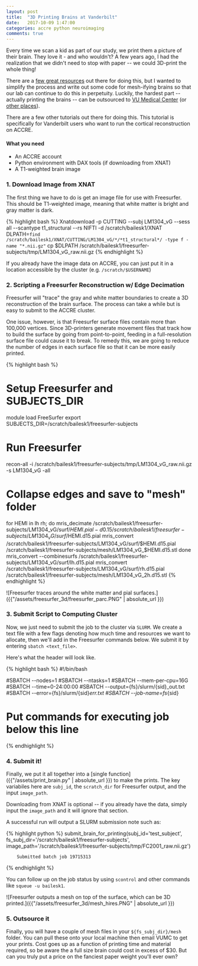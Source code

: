 ```yaml
---
layout: post
title:  "3D Printing Brains at Vanderbilt"
date:   2017-10-09 1:47:00
categories: accre python neuroimaging
comments: true
---
```


Every time we scan a kid as part of our study, we print them a picture of their brain. They love it - and who wouldn't? A few years ago, I had the realization that we didn't need to stop with paper -- we could 3D-print the whole thing!

There are a [few great resources](http://www.instructables.com/id/3D-print-your-own-brain/) out there for doing this, but I wanted to simplify the process and write out some code for mesh-ifying brains so that our lab can continue to do this in perpetuity. Luckily, the hardest part -- actually printing the brains -- can be outsourced to [VU Medical Center](http://www.library.vanderbilt.edu/biomedical/technology/3d-printing.php) (or [other places](https://www.shapeways.com/)).

There are a few other tutorials out there for doing this. This tutorial is specifically for Vanderbilt users who want to run the cortical reconstruction on ACCRE.

#### What you need
- An ACCRE account
- Python environment with DAX tools (if downloading from XNAT)
- A T1-weighted brain image

### 1. Download Image from XNAT

The first thing we have to do is get an image file for use with Freesurfer. This should be T1-weighted image, meaning that white matter is bright and gray matter is dark. 

{% highlight bash %}
Xnatdownload -p CUTTING --subj LM1304_vG --sess all --scantype t1_structural --rs NIFTI -d /scratch/bailesk1/XNAT
DLPATH=`find /scratch/bailesk1/XNAT/CUTTING/LM1304_vG/*/*t1_structural*/ -type f -name "*.nii.gz"`
cp $DLPATH /scratch/bailesk1/freesurfer-subjects/tmp/LM1304_vG_raw.nii.gz
{% endhighlight %}

If you already have the image data on ACCRE, you can just put it in a location accessible by the cluster (e.g. `/scratch/$USERNAME`)

### 2. Scripting a Freesurfer Reconstruction w/ Edge Decimation

Freesurfer will "trace" the gray and white matter boundaries to create a 3D reconstruction of the brain surface.  The process can take a while but is easy to submit to the ACCRE cluster. 

One issue, however, is that Freesurfer surface files contain more than 100,000 vertices. Since 3D-printers generate movement files that track how to build the surface by going from point-to-point, feeding in a full-resolution surface file could cause it to break. To remedy this, we are going to reduce the number of edges in each surface file so that it can be more easily printed.

{% highlight bash %}
# Setup Freesurfer and SUBJECTS_DIR
module load FreeSurfer
export SUBJECTS_DIR=/scratch/bailesk1/freesurfer-subjects

# Run Freesurfer
recon-all -i /scratch/bailesk1/freesurfer-subjects/tmp/LM1304_vG_raw.nii.gz -s LM1304_vG -all

# Collapse edges and save to "mesh" folder
for HEMI in lh rh; do 
    mris_decimate /scratch/bailesk1/freesurfer-subjects/LM1304_vG/surf/$HEMI.pial -d 0.15 /scratch/bailesk1/freesurfer-subjects/LM1304_vG/surf/$HEMI.d15.pial
    mris_convert /scratch/bailesk1/freesurfer-subjects/LM1304_vG/surf/$HEMI.d15.pial /scratch/bailesk1/freesurfer-subjects/mesh/LM1304_vG_$HEMI.d15.stl
done
mris_convert --combinesurfs /scratch/bailesk1/freesurfer-subjects/LM1304_vG/surf/lh.d15.pial mris_convert /scratch/bailesk1/freesurfer-subjects/LM1304_vG/surf/rh.d15.pial /scratch/bailesk1/freesurfer-subjects/mesh/LM1304_vG_2h.d15.stl
{% endhighlight %}

![Freesurfer traces around the white matter and pial surfaces.]({{"/assets/freesurfer_3d/freesurfer_parc.PNG" | absolute_url }})

### 3. Submit Script to Computing Cluster

Now, we just need to submit the job to the cluster via `SLURM`. We create a text file with a few flags denoting how much time and resources we want to allocate, then we'll add in the Freesurfer commands  below. We submit it by entering `sbatch <text_file>`. 

Here's what the header will look like. 

{% highlight bash %}
#!/bin/bash

#SBATCH --nodes=1
#SBATCH --ntasks=1
#SBATCH --mem-per-cpu=16G
#SBATCH --time=0-24:00:00
#SBATCH --output={fs}/slurm/{sid}_out.txt
#SBATCH --error={fs}/slurm/{sid}_err.txt
#SBATCH --job-name=fs_{sid}

# Put commands for executing job below this line
{% endhighlight %}

### 4. Submit it!

Finally, we put it all together into a [single function]({{"/assets/print_brain.py" | absolute_url }}) to make the prints. The key variabiles here are `subj_id`, the `scratch_dir` for Freesurfer output, and the input `image_path`. 

Downloading from XNAT is optional -- if you already have the data, simply input the `image_path` and it will ignore that section. 

A successful run will output a SLURM submission note such as:

{% highlight python %}
submit_brain_for_printing(subj_id='test_subject', 
                          fs_subj_dir='/scratch/bailesk1/freesurfer-subjects', 
                          image_path='/scratch/bailesk1/freesurfer-subjects/tmp/FC2001_raw.nii.gz')
        
        Submitted batch job 19715313
{% endhighlight %}

You can follow up on the job status by using `scontrol` and other commands like `squeue -u bailesk1`. 

![Freesurfer outputs a mesh on top of the surface, which can be 3D printed.]({{"/assets/freesurfer_3d/mesh_hires.PNG" | absolute_url }})


### 5. Outsource it

Finally, you will have a couple of mesh files in your `${fs_subj_dir}/mesh` folder. You can pull these onto your local machine then email VUMC to get your prints. Cost goes up as a function of printing time and material required, so be aware the a full size brain could cost in excess of $30. But can you truly put a price on the fanciest paper weight you'll ever own?

